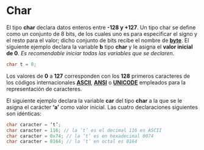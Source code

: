 # Char

El tipo **char** declara datos enteros entre **-128 y +127**. Un tipo char se define como un conjunto de 8 bits, de los cuales uno es para especificar el signo y el resto para el valor; dicho conjunto de bits recibe el nombre de **[byte]([https://es.wikipedia.org/wiki/Byte](https://es.wikipedia.org/wiki/Byte))**. El siguiente ejemplo declara la variable **b** tipo **char** y le asigna el **valor inicial de 0**. _Es recomendable iniciar todas las variables que se declaren_.
```c
char t = 0;
```
Los valores de **0** a **127** corresponden con los **128** primeros caracteres de los códigos internacionales [**ASCII**]([https://es.wikipedia.org/wiki/ASCII](https://es.wikipedia.org/wiki/ASCII)), **[ANSI]([https://es.wikipedia.org/wiki/Instituto_Nacional_Estadounidense_de_Est%C3%A1ndares](https://es.wikipedia.org/wiki/Instituto_Nacional_Estadounidense_de_Est%C3%A1ndares))** o **[UNICODE]([https://es.wikipedia.org/wiki/Unicode](https://es.wikipedia.org/wiki/Unicode))** empleados para la representación de caracteres.

El siguiente ejemplo declara la variable **car** del tipo **char** a la que se le asigna el carácter **‘a’** como valor inicial. Las cuatro declaraciones siguientes son idénticas:
```c
char caracter = ‘t’;
char caracter = 116; // la ‘t’ es el decimal 116 en ASCII
char caracter = 0x74; // la ‘t’ es en hexadecimal 0074
char caracter = 0164; // la ‘t’ en octal es 0164
```
<!--stackedit_data:
eyJoaXN0b3J5IjpbLTE1MTc3MTIwNjJdfQ==
-->